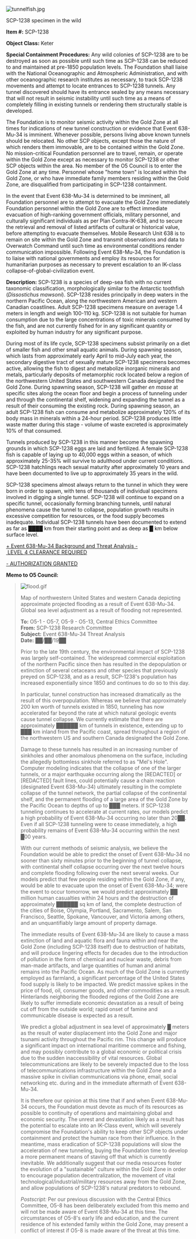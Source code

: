 ![tunnelfish.jpg](http://scp-wiki.wdfiles.com/local--files/scp-1238/tunnelfish.jpg)

SCP-1238 specimen in the wild

**Item #:** SCP-1238

**Object Class:** Keter

**Special Containment Procedures:** Any wild colonies of SCP-1238 are to be destroyed as soon as possible until such time as SCP-1238 can be reduced to and maintained at pre-1850 population levels. The Foundation shall liaise with the National Oceanographic and Atmospheric Administration, and with other oceanographic research institutes as necessary, to track SCP-1238 movements and attempt to locate entrances to SCP-1238 tunnels. Any tunnel discovered should have its entrance sealed by any means necessary that will not result in seismic instability until such time as a means of completely filling in existing tunnels or rendering them structurally stable is developed.

The Foundation is to monitor seismic activity within the Gold Zone at all times for indications of new tunnel construction or evidence that Event 638-Mu-34 is imminent. Whenever possible, persons living above known tunnels should be relocated. No other SCP objects, except those the nature of which renders them immovable, are to be contained within the Gold Zone. No mission-critical Foundation personnel are to travel, remain, or operate within the Gold Zone except as necessary to monitor SCP-1238 or other SCP objects within the area. No member of the O5 Council is to enter the Gold Zone at any time. Personnel whose "home town" is located within the Gold Zone, or who have immediate family members residing within the Gold Zone, are disqualified from participating in SCP-1238 containment.

In the event that Event 638-Mu-34 is determined to be imminent, all Foundation personnel are to attempt to evacuate the Gold Zone immediately Foundation personnel within the Gold Zone are to effect immediate evacuation of high-ranking government officials, military personnel, and culturally significant individuals as per Plan Contra-IK-638, and to secure the retrieval and removal of listed artifacts of cultural or historical value, before attempting to evacuate themselves. Mobile Research Unit 638 is to remain on site within the Gold Zone and transmit observations and data to Overwatch Command until such time as environmental conditions render communication impossible. Following Event 638-Mu-34, the Foundation is to liaise with national governments and employ its resources for humanitarian purposes as necessary to prevent escalation to an IK-class collapse-of-global-civilization event.

**Description:** SCP-1238 is a species of deep-sea fish with no current taxonomic classification, morphologically similar to the Antarctic toothfish (_Dissostichus mawsoni_). SCP-1238 resides principally in deep waters in the northern Pacific Ocean, along the northwestern American and western Canadian coastlines. Adult SCP-1238 specimens measure on average 1.4 meters in length and weigh 100-110 kg. SCP-1238 is not suitable for human consumption due to the large concentrations of toxic minerals consumed by the fish, and are not currently fished for in any significant quantity or exploited by human industry for any significant purpose.

During most of its life cycle, SCP-1238 specimens subsist primarily on a diet of smaller fish and other small aquatic animals. During spawning season, which lasts from approximately early April to mid-July each year, the secondary digestive tract of sexually mature SCP-1238 specimens becomes active, allowing the fish to digest and metabolize inorganic minerals and metals, particularly deposits of metamorphic rock located below a region of the northwestern United States and southwestern Canada designated the Gold Zone. During spawning season, SCP-1238 will gather _en masse_ at specific sites along the ocean floor and begin a process of tunneling under and through the continental shelf, widening and expanding the tunnel as a result of their consuming the existing rock. During spawning season, an adult SCP-1238 fish can consume and metabolize approximately 120% of its body mass in minerals within a 24-hour period. SCP-1238 produces little waste matter during this stage - volume of waste excreted is approximately 10% of that consumed.

Tunnels produced by SCP-1238 in this manner become the spawning grounds in which SCP-1238 eggs are laid and fertilized. A female SCP-1238 fish is capable of laying up to 40,000 eggs within a season, of which approximately 25-35% will survive to adulthood under current conditions. SCP-1238 hatchlings reach sexual maturity after approximately 10 years and have been documented to live up to approximately 35 years in the wild.

SCP-1238 specimens almost always return to the tunnel in which they were born in order to spawn, with tens of thousands of individual specimens involved in digging a single tunnel. SCP-1238 will continue to expand on a specific tunnel, occasionally forming branching tunnels, until natural phenomena cause the tunnel to collapse, population growth results in excessive competition for resources, or the food supply becomes inadequate. Individual SCP-1238 tunnels have been documented to extend as far as ████ km from their starting point and as deep as █ km below surface level.

[+ Event 638-Mu-34 Background and Threat Analysis - LEVEL 4 CLEARANCE REQUIRED](javascript:;)

[\- AUTHORIZATION GRANTED](javascript:;)

**Memo to O5 Council:**

> ![flood.gif](http://scp-wiki.wdfiles.com/local--files/scp-1238/flood.gif)
> 
> Map of northwestern United States and western Canada depicting approximate projected flooding as a result of Event 638-Mu-34. Global sea level adjustment as a result of flooding not represented.
> 
>   
> **To:** O5-1 - O5-7, O5-9 - O5-13, Central Ethics Committee  
> **From:** SCP-1238 Research Committee  
> **Subject:** Event 638-Mu-34 Threat Analysis  
> **Date:** ██/██/19██
> 
> Prior to the late 19th century, the environmental impact of SCP-1238 was largely self-contained. The widespread commercial exploitation of the northern Pacific since then has resulted in the depopulation or extinction of several cetaceans and other species that previously preyed on SCP-1238, and as a result, SCP-1238's population has increased exponentially since 1850 and continues to do so to this day.
> 
> In particular, tunnel construction has increased dramatically as the result of this overpopulation. Whereas we believe that approximately 200 km worth of tunnels existed in 1850, tunneling has now accelerated far beyond the rate at which natural geologic events cause tunnel collapse. We currently estimate that there are approximately ██████ km of tunnels in existence, extending up to ███ km inland from the Pacific coast, spread throughout a region of the northwestern US and southern Canada designated the Gold Zone.
> 
> Damage to these tunnels has resulted in an increasing number of sinkholes and other anomalous phenomena on the surface, including the allegedly bottomless sinkhole referred to as "Mel's Hole". Computer modeling indicates that the collapse of one of the larger tunnels, or a major earthquake occurring along the \[REDACTED\] or \[REDACTED\] fault lines, could potentially cause a chain reaction (designated Event 638-Mu-34) ultimately resulting in the complete collapse of the tunnel network, the partial collapse of the continental shelf, and the permanent flooding of a large area of the Gold Zone by the Pacific Ocean to depths of up to ███ meters. If SCP-1238 tunneling continues to accelerate at current rates, our models predict a high probability of Event 638-Mu-34 occurring no later than 20██. Even if all SCP-1238 tunneling were to cease immediately, a high probability remains of Event 638-Mu-34 occurring within the next █00 years.
> 
> With our current methods of seismic analysis, we believe the Foundation would be able to predict the onset of Event 638-Mu-34 no sooner than sixty minutes prior to the beginning of tunnel collapse, with continental shelf collapse occurring over the next twelve hours and complete flooding following over the next several weeks. Our models predict that few people residing within the Gold Zone, if any, would be able to evacuate upon the onset of Event 638-Mu-34; were the event to occur tomorrow, we would predict approximately ██ million human casualties within 24 hours and the destruction of approximately ██████ sq km of land, the complete destruction of the cities of Boise, Olympia, Portland, Sacramento, Salem, San Francisco, Seattle, Spokane, Vancouver, and Victoria among others, and an unquantifiably large amount of property damage.
> 
> The immediate results of Event 638-Mu-34 are likely to cause a mass extinction of land and aquatic flora and fauna within and near the Gold Zone (including SCP-1238 itself) due to destruction of habitats, and will produce lingering effects for decades due to the introduction of pollution in the form of chemical and nuclear waste, debris from man-made artifacts, and large quantities of human and animal remains into the Pacific Ocean. As much of the Gold Zone is currently employed as farmland, a significant percentage of the United States food supply is likely to be impacted. We predict massive spikes in the price of food, oil, consumer goods, and other commodities as a result. Hinterlands neighboring the flooded regions of the Gold Zone are likely to suffer immediate economic devastation as a result of being cut off from the outside world; rapid onset of famine and communicable disease is expected as a result.
> 
> We predict a global adjustment in sea level of approximately █ meters as the result of water displacement into the Gold Zone and major tsunami activity throughout the Pacific rim. This change will produce a significant impact on international maritime commerce and fishing, and may possibly contribute to a global economic or political crisis due to the sudden inaccessibility of vital resources. Global telecommunications are likely to be severely impacted due to the loss of telecommunications infrastructure within the Gold Zone and a massive spike in civilian communications via phone, email, social networking etc. during and in the immediate aftermath of Event 638-Mu-34.
> 
> It is therefore our opinion at this time that if and when Event 638-Mu-34 occurs, the Foundation must devote as much of its resources as possible to continuity of operations and maintaining global and economic security. The unrest and devastation likely as a result has the potential to escalate into an IK-Class event, which will severely compromise the Foundation's ability to keep other SCP objects under containment and protect the human race from their influence. In the meantime, mass eradication of SCP-1238 populations will slow the acceleration of new tunneling, buying the Foundation time to develop a more permanent means of staving off that which is currently inevitable. We additionally suggest that our media resources foster the evolution of a "sustainable" culture within the Gold Zone in order to encourage population decentralization, the movement of vital technological/industrial/military resources away from the Gold Zone, and allow populations of SCP-1238's natural predators to rebound.
> 
> _Postscript:_ Per our previous discussion with the Central Ethics Committee, O5-8 has been deliberately excluded from this memo and will not be made aware of Event 638-Mu-34 at this time. The circumstances of O5-8's early life and education, and the current residence of his extended family within the Gold Zone, may present a conflict of interest if O5-8 is made aware of the threat at this time.